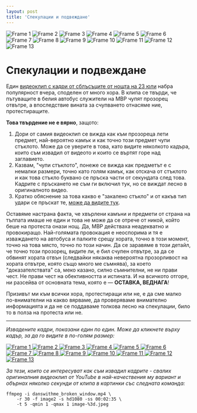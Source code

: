 ```yaml
---
layout: post
title: 'Спекулации и подвеждане'
---
```


<div id="images" class="slideshow" data-frame-duration="200" style="margin: 0 0 40px 0;">
	<img src="../../../images/2013-07-28-danswithme-broken-window/image-1-small.jpeg" alt="Frame 1" />
	<img src="../../../images/2013-07-28-danswithme-broken-window/image-2-small.jpeg" alt="Frame 2" />
	<img src="../../../images/2013-07-28-danswithme-broken-window/image-3-small.jpeg" alt="Frame 3" />
	<img src="../../../images/2013-07-28-danswithme-broken-window/image-4-small.jpeg" alt="Frame 4" />
	<img src="../../../images/2013-07-28-danswithme-broken-window/image-5-small.jpeg" alt="Frame 5" />
	<img src="../../../images/2013-07-28-danswithme-broken-window/image-6-small.jpeg" alt="Frame 6" />
	<img src="../../../images/2013-07-28-danswithme-broken-window/image-7-small.jpeg" alt="Frame 7" />
	<img src="../../../images/2013-07-28-danswithme-broken-window/image-8-small.jpeg" alt="Frame 8" />
	<img src="../../../images/2013-07-28-danswithme-broken-window/image-9-small.jpeg" alt="Frame 9" />
	<img src="../../../images/2013-07-28-danswithme-broken-window/image-10-small.jpeg" alt="Frame 10" />
	<img src="../../../images/2013-07-28-danswithme-broken-window/image-11-small.jpeg" alt="Frame 11" />
	<img src="../../../images/2013-07-28-danswithme-broken-window/image-12-small.jpeg" alt="Frame 12" />
	<img src="../../../images/2013-07-28-danswithme-broken-window/image-13-small.jpeg" alt="Frame 13" />
</div>

# Спекулации и подвеждане

Един [видеоклип с кадри от сблъсъците от нощта на 23 юли](http://www.youtube.com/watch?v=tAjD7ow7bPQ) набра популярност вчера, споделен от много хора. В клипа се твърди, че пътуващите в белия автобус служители на МВР чупят прозорец отвътре, а впоследствие вината за счупването отнасяме ние, протестиращите.

**Това твърдение не е вярно**, защото:

1. Дори от самия видеоклип се вижда как към прозореца лети предмет, най-вероятно камък и как точно този предмет чупи стъклото. Може да се уверите в това, като видите няколкото кадъра, които съм извадил от видеото и които се въртят горе над заглавието.
2. Казвам, "чупи стъклото", понеже се вижда как предметът е с немалки размери, точно като голям камък, как отскача от стъклото и как това стъкло буквано се пръска части от секундата след това. Кадрите с пръскането не съм ги включил тук, но се виждат лесно в оригиналното видео.
3. Кратко обяснение за това какво е "закалено стъкло" и от какъв тип удари се пръскат те, [може да видите тук](http://hristoguentchev.blogspot.de/2013/07/blog-post_29.html?showComment=1375098016306).

Оставяме настрана факта, че хвърлени камъни и предмети от страна на тълпата имаше не един и това не може да се отрече от никой, който беше на протеста онази нощ. Да, МВР действаха неадекватно и провокиращо. Най-голямата провокация е неоспорима и тя е изваждането на автобуса и палките срещу хората, точно в този момент, точно на това място, точно по този начин. Да се заравяме в този детайл, че точно този прозорец, видите ли, е бил счупен отвътре, за да се обвинят хората отвън (следвайки някаква невероятна прозорливост на хората отвътре, която също много ме съмнява), за което "доказателствата" са, меко казано, силно съмнителни, не ни прави чест. Не прави чест на обективността и истината. И на всичкото отгоре, ни разсейва от основната тема, която е — <strong>ОСТАВКА, ВЕДНАГА</strong>!

Призивът ми към всички хора, протестиращи или не, е да сме малко по-внимателни на какво вярваме, да проверяваме внимателно информацията и да не се поддаваме толкова лесно на спекулации, било то в полза на протеста или не.

---

<em>Извадените кадри, показани един по един. Може да кликнете върху кадър, за да го видите в по-голям размер:</em>

<a href="../../../images/2013-07-28-danswithme-broken-window/image-1.jpeg" title="Вижте кадър 1 в по-голям размер">
	<img src="../../../images/2013-07-28-danswithme-broken-window/image-1-small.jpeg" alt="Frame 1" />
</a>
<a href="../../../images/2013-07-28-danswithme-broken-window/image-2.jpeg" title="Вижте кадър 2 в по-голям размер">
	<img src="../../../images/2013-07-28-danswithme-broken-window/image-2-small.jpeg" alt="Frame 2" />
</a>
<a href="../../../images/2013-07-28-danswithme-broken-window/image-3.jpeg" title="Вижте кадър 3 в по-голям размер">
	<img src="../../../images/2013-07-28-danswithme-broken-window/image-3-small.jpeg" alt="Frame 3" />
</a>
<a href="../../../images/2013-07-28-danswithme-broken-window/image-4.jpeg" title="Вижте кадър 4 в по-голям размер">
	<img src="../../../images/2013-07-28-danswithme-broken-window/image-4-small.jpeg" alt="Frame 4" />
</a>
<a href="../../../images/2013-07-28-danswithme-broken-window/image-5.jpeg" title="Вижте кадър 5 в по-голям размер">
	<img src="../../../images/2013-07-28-danswithme-broken-window/image-5-small.jpeg" alt="Frame 5" />
</a>
<a href="../../../images/2013-07-28-danswithme-broken-window/image-6.jpeg" title="Вижте кадър 6 в по-голям размер">
	<img src="../../../images/2013-07-28-danswithme-broken-window/image-6-small.jpeg" alt="Frame 6" />
</a>
<a href="../../../images/2013-07-28-danswithme-broken-window/image-7.jpeg" title="Вижте кадър 7 в по-голям размер">
	<img src="../../../images/2013-07-28-danswithme-broken-window/image-7-small.jpeg" alt="Frame 7" />
</a>
<a href="../../../images/2013-07-28-danswithme-broken-window/image-8.jpeg" title="Вижте кадър 8 в по-голям размер">
	<img src="../../../images/2013-07-28-danswithme-broken-window/image-8-small.jpeg" alt="Frame 8" />
</a>
<a href="../../../images/2013-07-28-danswithme-broken-window/image-9.jpeg" title="Вижте кадър 9 в по-голям размер">
	<img src="../../../images/2013-07-28-danswithme-broken-window/image-9-small.jpeg" alt="Frame 9" />
</a>
<a href="../../../images/2013-07-28-danswithme-broken-window/image-10.jpeg" title="Вижте кадър 10 в по-голям размер">
	<img src="../../../images/2013-07-28-danswithme-broken-window/image-10-small.jpeg" alt="Frame 10" />
</a>
<a href="../../../images/2013-07-28-danswithme-broken-window/image-11.jpeg" title="Вижте кадър 11 в по-голям размер">
	<img src="../../../images/2013-07-28-danswithme-broken-window/image-11-small.jpeg" alt="Frame 11" />
</a>
<a href="../../../images/2013-07-28-danswithme-broken-window/image-12.jpeg" title="Вижте кадър 12 в по-голям размер">
	<img src="../../../images/2013-07-28-danswithme-broken-window/image-12-small.jpeg" alt="Frame 12" />
</a>
<a href="../../../images/2013-07-28-danswithme-broken-window/image-13.jpeg" title="Вижте кадър 13 в по-голям размер">
	<img src="../../../images/2013-07-28-danswithme-broken-window/image-13-small.jpeg" alt="Frame 13" />
</a>

<em>За тези, които се интересуват как съм извадил кадрите - свалих оригиналния видеоклип от YouTube в най-качествения му вариант и обърнах няколко секунди от клипа в картинки със следната команда:</em>

	ffmpeg -i danswithme_broken_window.mp4 \
		-r 30 -f image2 -s hd1080 -ss 00:02:35 \
		-t 5 -qmin 1 -qmax 1 image-%3d.jpeg
